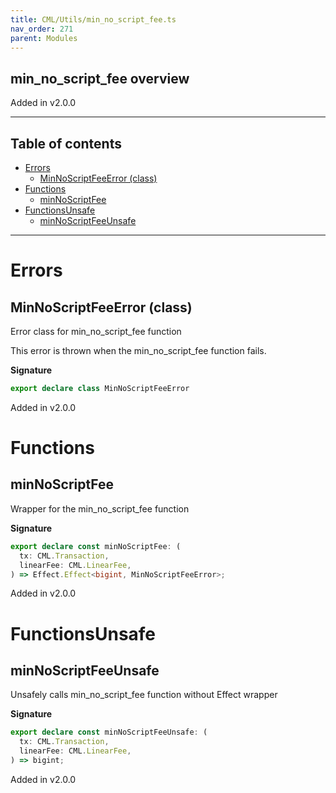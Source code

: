 ```yaml
---
title: CML/Utils/min_no_script_fee.ts
nav_order: 271
parent: Modules
---
```


## min_no_script_fee overview

Added in v2.0.0

---

<h2 class="text-delta">Table of contents</h2>

- [Errors](#errors)
  - [MinNoScriptFeeError (class)](#minnoscriptfeeerror-class)
- [Functions](#functions)
  - [minNoScriptFee](#minnoscriptfee)
- [FunctionsUnsafe](#functionsunsafe)
  - [minNoScriptFeeUnsafe](#minnoscriptfeeunsafe)

---

# Errors

## MinNoScriptFeeError (class)

Error class for min_no_script_fee function

This error is thrown when the min_no_script_fee function fails.

**Signature**

```ts
export declare class MinNoScriptFeeError
```

Added in v2.0.0

# Functions

## minNoScriptFee

Wrapper for the min_no_script_fee function

**Signature**

```ts
export declare const minNoScriptFee: (
  tx: CML.Transaction,
  linearFee: CML.LinearFee,
) => Effect.Effect<bigint, MinNoScriptFeeError>;
```

Added in v2.0.0

# FunctionsUnsafe

## minNoScriptFeeUnsafe

Unsafely calls min_no_script_fee function without Effect wrapper

**Signature**

```ts
export declare const minNoScriptFeeUnsafe: (
  tx: CML.Transaction,
  linearFee: CML.LinearFee,
) => bigint;
```

Added in v2.0.0
